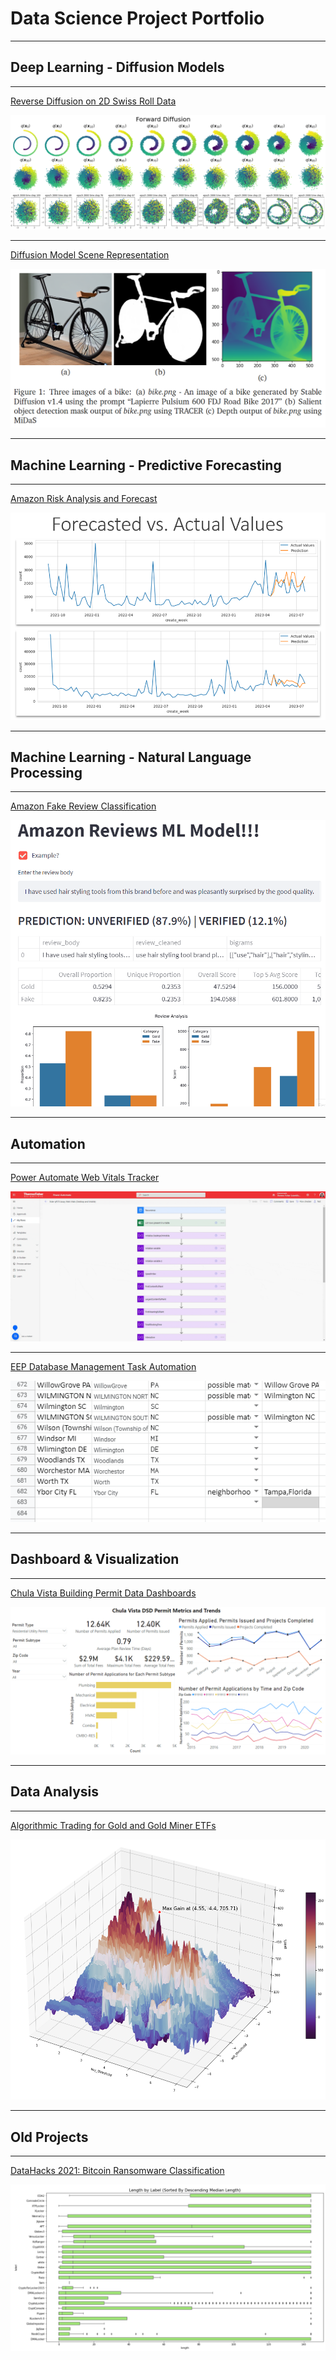 # Data Science Project Portfolio
---
## Deep Learning - Diffusion Models
---

[Reverse Diffusion on 2D Swiss Roll Data](/project_diffusion_2D.md)

<img src="images/spiral forward diffusion (colored).png?raw=true"/>
<img src="images/spiral reverse diffusion (colored).png?raw=true"/>

---
[Diffusion Model Scene Representation](/project_diffusion_scene_representation.md)

<img src="images/bike figures.png?raw=true"/>

---
## Machine Learning - Predictive Forecasting
---

[Amazon Risk Analysis and Forecast](/project_Amazon.md)

<img src="images/forecasted vs actual.png?raw=true"/>

---
## Machine Learning - Natural Language Processing
---

[Amazon Fake Review Classification](/project_FARS.md)

<img src="images/Streamlit Demo.gif?raw=true"/>

---
## Automation
---

[Power Automate Web Vitals Tracker](/project_web_vitals.md)

<img src="images/Power Automate Flow.gif?raw=true"/>

---

[EEP Database Management Task Automation](/project_database_management_task_automation.md)

<img src="EEP/select rows.gif?raw=true"/>

---
## Dashboard & Visualization
---

[Chula Vista Building Permit Data Dashboards](/project_chula_vista.md)

<img src="images/example dashboard 1.PNG?raw=true"/>

---
## Data Analysis
---

[Algorithmic Trading for Gold and Gold Miner ETFs](/project_algorithmic_trading.md)

<img src="images/Strategy Involving GDX buy and sell thresholds (crop margin) (2).png?raw=true"/>

---
## Old Projects
---

[DataHacks 2021: Bitcoin Ransomware Classification](/project_datahacks2021.md)

<img src="images/Boxplot Length by Label.PNG?raw=true"/>
